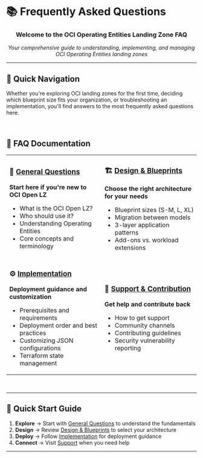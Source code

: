 # 📚 Frequently Asked Questions

<div align="center">

### Welcome to the OCI Operating Entities Landing Zone FAQ

*Your comprehensive guide to understanding, implementing, and managing OCI Operating Entities landing zones*

---

</div>

## 🎯 Quick Navigation

Whether you're exploring OCI landing zones for the first time, deciding which blueprint size fits your organization, or troubleshooting an implementation, you'll find answers to the most frequently asked questions here.

<br>

## 📖 FAQ Documentation

<table>
<tr>
<td width="50%">

### 🌟 [General Questions](./faq_general.md)

**Start here if you're new to OCI Open LZ**

- What is the OCI Open LZ?
- Who should use it?
- Understanding Operating Entities
- Core concepts and terminology

</td>
<td width="50%">

### 🏗️ [Design & Blueprints](./faq_design_.md)

**Choose the right architecture for your needs**

- Blueprint sizes (S-M, L, XL)
- Migration between models
- 3-layer application patterns
- Add-ons vs. workload extensions

</td>
</tr>

<tr>
<td width="50%">

### ⚙️ [Implementation](./faq_implementation.md)

**Deployment guidance and customization**

- Prerequisites and requirements
- Deployment order and best practices
- Customizing JSON configurations
- Terraform state management

</td>
<td width="50%">

### 💬 [Support & Contribution](./faq_support.md)

**Get help and contribute back**

- How to get support
- Community channels
- Contributing guidelines
- Security vulnerability reporting

</td>
</tr>
</table>

<br>

---

## 🚀 Quick Start Guide

1. **Explore** → Start with [General Questions](./faq_general.md) to understand the fundamentals
2. **Design** → Review [Design & Blueprints](./faq_design_.md) to select your architecture
3. **Deploy** → Follow [Implementation](./faq_implementation.md) for deployment guidance
4. **Connect** → Visit [Support](./faq_support.md) when you need help

---

<div align="center">

</div>
